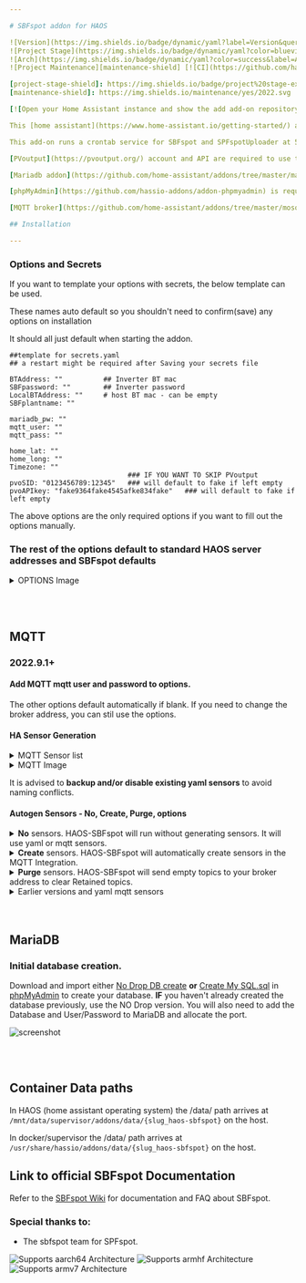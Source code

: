 ```yaml
---

# SBFspot addon for HAOS

![Version](https://img.shields.io/badge/dynamic/yaml?label=Version&query=%24.version&url=https%3A%2F%2Fraw.githubusercontent.com%2Fhabuild%2Fhassio-addons%2Fmain%2Fhaos-sbfspot%2Fconfig.yaml)
![Project Stage](https://img.shields.io/badge/dynamic/yaml?color=blueviolet&label=Project%20Stage&query=%24.stage&url=https%3A%2F%2Fraw.githubusercontent.com%2Fhabuild%2Fhassio-addons%2Fmain%2Fhaos-sbfspot%2Fconfig.yaml)
![Arch](https://img.shields.io/badge/dynamic/yaml?color=success&label=Arch&query=%24.arch&url=https%3A%2F%2Fraw.githubusercontent.com%2Fhabuild%2Fhassio-addons%2Fmain%2Fhaos-sbfspot%2Fconfig.yaml)
![Project Maintenance][maintenance-shield] [![CI](https://github.com/habuild/hassio-addons/actions/workflows/addon-ci.yaml/badge.svg)](https://github.com/habuild/hassio-addons/actions/workflows/addon-ci.yaml)

[project-stage-shield]: https://img.shields.io/badge/project%20stage-experimental-yellow.svg
[maintenance-shield]: https://img.shields.io/maintenance/yes/2022.svg

[![Open your Home Assistant instance and show the add add-on repository dialog with a specific repository URL pre-filled.](https://my.home-assistant.io/badges/supervisor_add_addon_repository.svg)](https://my.home-assistant.io/redirect/supervisor_add_addon_repository/?repository_url=https%3A%2F%2Fgithub.com%2Fhabuild%2Fhassio-addons)

This [home assistant](https://www.home-assistant.io/getting-started/) add-on provides a wrapper for the **Bluetooth** version of [SBFspot 3.9.6](https://github.com/SBFspot/SBFspot/releases/latest).

This add-on runs a crontab service for SBFspot and SPFspotUploader at 5 minutely daytime interval.

[PVoutput](https://pvoutput.org/) account and API are required to use the upload feature.

[Mariadb addon](https://github.com/home-assistant/addons/tree/master/mariadb) or similiar SQL database, is needed to store the data for upload to PVOutput.

[phpMyAdmin](https://github.com/hassio-addons/addon-phpmyadmin) is required to create the DB structure.

[MQTT broker](https://github.com/home-assistant/addons/tree/master/mosquitto) is needed to send MQTT messages to home Assistant.

## Installation

---
```


### Options and Secrets

If you want to template your options with secrets, the below template can be used.

These names auto default so you shouldn't need to confirm(save) any options on installation

It should all just default when starting the addon.

```
##template for secrets.yaml
## a restart might be required after Saving your secrets file

BTAddress: ""          ## Inverter BT mac
SBFpassword: ""        ## Inverter password
LocalBTAddress: ""     # host BT mac - can be empty
SBFplantname: ""

mariadb_pw: ""
mqtt_user: ""
mqtt_pass: ""

home_lat: ""
home_long: ""
Timezone: ""
                             ### IF YOU WANT TO SKIP PVoutput
pvoSID: "0123456789:12345"   ### will default to fake if left empty
pvoAPIkey: "fake9364fake4545afke834fake"   ### will default to fake if left empty
```

The above options are the only required options if you want to fill out the options manually.

### The rest of the options default to standard HAOS server addresses and SBFspot defaults

<details><summary> OPTIONS Image </summary>
<p>

![screenshot](https://raw.githubusercontent.com/habuild/hassio-addons/main/.images/UIoptions.PNG)

</p>
</details>

<br></br>

## MQTT

### 2022.9.1+

#### Add MQTT mqtt user and password to options.

The other options default automatically if blank.
If you need to change the broker address, you can stil use the options.

#### HA Sensor Generation

<details><summary>MQTT Sensor list</summary>
<p>

Description available in the SBFspot config file.

[MASTER SBFspot CFG](https://raw.githubusercontent.com/SBFspot/SBFspot/master/SBFspot/SBFspot.cfg)

- Default list of Sensors for MQTT_Data

```
PrgVersion,Plantname,Timestamp,SunRise,SunSet,InvSerial,InvName,InvTime,InvStatus,InvSwVer,InvClass,InvType,InvTemperature,EToday,ETotal,GridFreq,PACTot,PAC1,UAC1,IAC1,OperTm,FeedTm,PDCTot,UDC1,UDC2,IDC1,IDC2,PDC1,PDC2,BTSignal
```

- Current available list of sensors 

```
PrgVersion,Plantname,Timestamp,SunRise,SunSet,InvSerial,InvName,InvTime,InvStatus,InvSwVer,InvClass,InvType,InvTemperature,InvGridRelay,EToday,ETotal,GridFreq,PACTot,PAC1,PAC2,PAC3,UAC1,UAC2,UAC3,IAC1,IAC2,IAC3,OperTm,FeedTm,PDCTot,PDC1,PDC2,PDC,UDC1,UDC2,UDC,IDC1,IDC2,IDC,BTSignal,BatTmpVal,BatVol,BatAmp,BatChaStt,InvWakeupTm,InvSleepTm,MeteringWOut,MeteringWIn,MeteringWTot

```

</p>
</details>

<details><summary>MQTT Image</summary>
<p>

![screenshot](https://raw.githubusercontent.com/habuild/hassio-addons/main/.images/mqttcap.PNG)

</p>
</details>

It is advised to **backup and/or disable existing yaml sensors** to avoid naming conflicts.

#### Autogen Sensors - No, Create, Purge, options

<details><summary><b>No</b> sensors. HAOS-SBFspot will run without generating sensors. It will use yaml or mqtt sensors. </summary>
<p>

- Use this option if you want to keep your existing yaml energy sensor on the energy dashboard.

  You can make new sensors. You can't convert the new sensors to keep the old energy dash values.

</p>
</details>

<details><summary><b>Create</b> sensors. HAOS-SBFspot will automatically create sensors in the MQTT Integration. </summary>
<p>

[MQTT Integration](https://www.home-assistant.io/integrations/mqtt)

It is advised to **backup and/or disable existing yaml sensors** to avoid naming conflicts.

Updating the new energy sensor to follow the old energy sensor on the energy dashboard is not possible in HA.

    - This option will create topics using your plantname and inverter serial number

       - homeassistant/sensor/sbfspot_{*Your Plantname*}/sbf_spot{*your inv serial*}{*SensorType*}/config

       - homeassistant/sbfspot_{Your Plantname}/sbf_spot{Your Inv Serial} is the state_topic

</p>
</details>

<details><summary><b>Purge</b> sensors. HAOS-SBFspot will send empty topics to your broker address to clear Retained topics. </summary>
<p>

- This will fail if you change topics between creating and purging sensors.
- You can use MQTT explorer or similar MQTT tool to manually remove the topics if this occurs.

</p>
</details>

<details><summary> Earlier versions and yaml mqtt sensors </summary>
<p>

### Prior to 2022.9.1

[haos-sbfspot_sensors.yaml](https://github.com/habuild/hassio-addons/blob/main/.images/sbfspot_sensors.yaml) I use packages to include these yaml sensors. You will need to change to match your plant name and serial as you have set in the add-on configuration options.

**MQTT options argument** [configuration options](https://github.com/habuild/hassio-addons/blob/main/.images/Example_Config.yaml) The MQTT Username, and Password need to be hardcoded into the **MQTT_PublisherArgs:** The **{host}** **{topic}** and **{{message}}** will be picked up from options.

**MQTT_PublisherArgs:** **'-h {host} -u Your_MQTT_Username -P Your_MQTT_password -t {topic} -m "{{message}}" -d -r'**

<i> Publisher arguments has been removed to allow for sensors </i>

**-d** is for MQTT debug in log. Which is helpful for confirming the MQTT messages are actually being sent.

**-r** is to retain messages. it is advised against using retain flag

</p>
</details>
<br></br>

## MariaDB

### Initial database creation.

Download and import either [No Drop DB create](https://github.com/habuild/hassio-addons/blob/main/.images/CreateMySQLDB_no_drop.sql) **or** [Create My SQL.sql](https://github.com/SBFspot/SBFspot/blob/master/SBFspot/CreateMySQLDB.sql) in [phpMyAdmin](https://github.com/hassio-addons/addon-phpmyadmin) to create your database. **IF** you haven't already created the database previously, use the NO Drop version. You will also need to add the Database and User/Password to MariaDB and allocate the port.

![screenshot](https://raw.githubusercontent.com/habuild/hassio-addons/main/.images/MariaDB%20setup.PNG)

<br></br>

## Container Data paths

In HAOS (home assistant operating system) the /data/ path arrives at `/mnt/data/supervisor/addons/data/{slug_haos-sbfspot}` on the host.

In docker/supervisor the /data/ path arrives at `/usr/share/hassio/addons/data/{slug_haos-sbfspot}` on the host.

## **Link to official SBFspot Documentation**

Refer to the [SBFspot Wiki](https://github.com/sbfspot/sbfspot/wiki) for documentation and FAQ about SBFspot.

### **Special thanks to:**

- The sbfspot team for SPFspot.

![Supports aarch64 Architecture][aarch64-shield]
![Supports armhf Architecture][armhf-shield]
![Supports armv7 Architecture][armv7-shield]

[aarch64-shield]: https://img.shields.io/badge/aarch64-yes-green.svg
[armhf-shield]: https://img.shields.io/badge/armhf-yes-green.svg
[armv7-shield]: https://img.shields.io/badge/armv7-yes-green.svg
